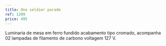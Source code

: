 ```yaml
---
title: One soldier parade
ref: 1209
price: 495
---
```


Luminaria de mesa em ferro fundido acabamento tipo cromado, acompanha 02 lampadas de filamento de carbono voltagem 127 V.
